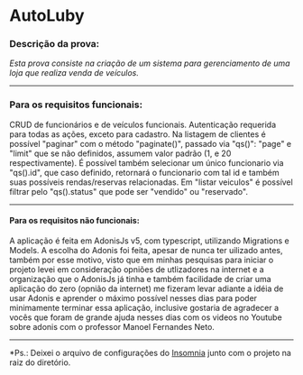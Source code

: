 # AutoLuby

### Descrição da prova:

*Esta prova consiste na criação de um sistema para gerenciamento de uma loja que realiza venda de veículos.*
***
### Para os requisitos funcionais:

<p>
    CRUD de funcionários e de veículos funcionais. Autenticação requerida para todas as ações, exceto para cadastro.
    Na listagem de clientes é possível "paginar" com o método "paginate()", passado via "qs()": "page" e "limit" que se não definidos, assumem valor padrão (1, e 20 respectivamente).
    É possível também selecionar um único funcionario via "qs().id", que caso definido, retornará o funcionario com tal id e também suas possíveis rendas/reservas relacionadas.
    Em "listar veiculos" é possível filtrar pelo "qs().status" que pode ser "vendido" ou "reservado".
</p>

***

#### Para os requisitos não funcionais:

<p>    A aplicação é feita em AdonisJs v5, com typescript, utilizando Migrations e Models.
    A escolha do Adonis foi feita, apesar de nunca ter uilizado antes, também por esse motivo, visto que em minhas pesquisas para iniciar o projeto levei em consideração opniões de utlizadores na internet e a organização que o AdonisJs já tinha e também facilidade de criar uma aplicação do zero (opnião da internet) me fizeram levar adiante a idéia de usar Adonis e aprender o máximo possível nesses dias para poder minimamente terminar essa aplicação, inclusive gostaria de agradecer a vocês que foram de grande ajuda nesses dias com os videos no Youtube sobre adonis com o professor Manoel Fernandes Neto.
</p>

***

*Ps.: Deixei o arquivo de configurações do [Insomnia](./Insomnia_2020-12-28.json) junto com o projeto na raiz do diretório.
